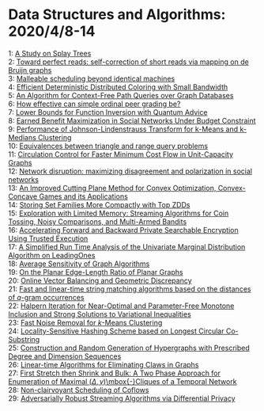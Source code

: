 # Data Structures and Algorithms: 2020/4/8-14  
1: [A Study on Splay Trees](https://doi.org/10.48550/arXiv.1511.03148)  
2: [Toward perfect reads: self-correction of short reads via mapping on de  Bruijn graphs](https://doi.org/10.48550/arXiv.1711.03336)  
3: [Malleable scheduling beyond identical machines](https://doi.org/10.48550/arXiv.1903.11016)  
4: [Efficient Deterministic Distributed Coloring with Small Bandwidth](https://doi.org/10.48550/arXiv.1912.02814)  
5: [An Algorithm for Context-Free Path Queries over Graph Databases](https://doi.org/10.48550/arXiv.2004.03477)  
6: [How effective can simple ordinal peer grading be?](https://doi.org/10.48550/arXiv.1602.07985)  
7: [Lower Bounds for Function Inversion with Quantum Advice](https://doi.org/10.48550/arXiv.1911.09176)  
8: [Earned Benefit Maximization in Social Networks Under Budget Constraint](https://doi.org/10.48550/arXiv.2004.04003)  
9: [Performance of Johnson-Lindenstrauss Transform for k-Means and k-Medians  Clustering](https://doi.org/10.48550/arXiv.1811.03195)  
10: [Equivalences between triangle and range query problems](https://doi.org/10.48550/arXiv.1908.11819)  
11: [Circulation Control for Faster Minimum Cost Flow in Unit-Capacity Graphs](https://doi.org/10.48550/arXiv.2003.04863)  
12: [Network disruption: maximizing disagreement and polarization in social  networks](https://doi.org/10.48550/arXiv.2003.08377)  
13: [An Improved Cutting Plane Method for Convex Optimization, Convex-Concave  Games and its Applications](https://doi.org/10.48550/arXiv.2004.04250)  
14: [Storing Set Families More Compactly with Top ZDDs](https://doi.org/10.48550/arXiv.2004.04586)  
15: [Exploration with Limited Memory: Streaming Algorithms for Coin Tossing,  Noisy Comparisons, and Multi-Armed Bandits](https://doi.org/10.48550/arXiv.2004.04666)  
16: [Accelerating Forward and Backward Private Searchable Encryption Using  Trusted Execution](https://doi.org/10.48550/arXiv.2001.03743)  
17: [A Simplified Run Time Analysis of the Univariate Marginal Distribution  Algorithm on LeadingOnes](https://doi.org/10.48550/arXiv.2004.04978)  
18: [Average Sensitivity of Graph Algorithms](https://doi.org/10.48550/arXiv.1904.03248)  
19: [On the Planar Edge-Length Ratio of Planar Graphs](https://doi.org/10.48550/arXiv.1908.03586)  
20: [Online Vector Balancing and Geometric Discrepancy](https://doi.org/10.48550/arXiv.1912.03350)  
21: [Fast and linear-time string matching algorithms based on the distances  of $q$-gram occurrences](https://doi.org/10.48550/arXiv.2002.08004)  
22: [Halpern Iteration for Near-Optimal and Parameter-Free Monotone Inclusion  and Strong Solutions to Variational Inequalities](https://doi.org/10.48550/arXiv.2002.08872)  
23: [Fast Noise Removal for $k$-Means Clustering](https://doi.org/10.48550/arXiv.2003.02433)  
24: [Locality-Sensitive Hashing Scheme based on Longest Circular Co-Substring](https://doi.org/10.48550/arXiv.2004.05345)  
25: [Construction and Random Generation of Hypergraphs with Prescribed Degree  and Dimension Sequences](https://doi.org/10.48550/arXiv.2004.05429)  
26: [Linear-time Algorithms for Eliminating Claws in Graphs](https://doi.org/10.48550/arXiv.2004.05672)  
27: [First Stretch then Shrink and Bulk: A Two Phase Approach for Enumeration  of Maximal $(\Delta, \gamma)$\mbox{-}Cliques of a Temporal Network](https://doi.org/10.48550/arXiv.2004.05935)  
28: [Non-clairvoyant Scheduling of Coflows](https://doi.org/10.48550/arXiv.2004.05961)  
29: [Adversarially Robust Streaming Algorithms via Differential Privacy](https://doi.org/10.48550/arXiv.2004.05975)  